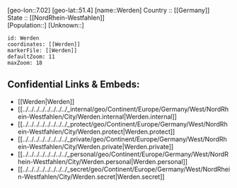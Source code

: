 ﻿---
location: [51.4,7.02] 
mapzoom: [7,12] 
mapmarker: city 
type: City
tags:
- geo/City


SpocWebEntityId: 35546
isDeleted: false
confidential: public

---
[geo-lon::7.02] 
[geo-lat::51.4] 
[name::Werden] 
Country :: [[Germany]]  
State :: [[NordRhein-Westfahlen]]  
[Population::] 
[Unknown::] 


```leaflet
id: Werden
coordinates: [[Werden]] 
markerFile: [[Werden]] 
defaultZoom: 11 
maxZoom: 18
```


## Confidential Links & Embeds: 
- [[Werden|Werden]]  
- [[../../../../../../../../_internal/geo/Continent/Europe/Germany/West/NordRhein-Westfahlen/City/Werden.internal|Werden.internal]] 
- [[../../../../../../../../_protect/geo/Continent/Europe/Germany/West/NordRhein-Westfahlen/City/Werden.protect|Werden.protect]] 
- [[../../../../../../../../_private/geo/Continent/Europe/Germany/West/NordRhein-Westfahlen/City/Werden.private|Werden.private]] 
- [[../../../../../../../../_personal/geo/Continent/Europe/Germany/West/NordRhein-Westfahlen/City/Werden.personal|Werden.personal]] 
- [[../../../../../../../../_secret/geo/Continent/Europe/Germany/West/NordRhein-Westfahlen/City/Werden.secret|Werden.secret]] 
